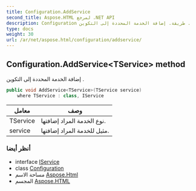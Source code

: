 ```yaml
---
title: Configuration.AddService
second_title: Aspose.HTML لمرجع .NET API
description: Configuration طريقة. إضافة الخدمة المحددة إلى التكوين .
type: docs
weight: 30
url: /ar/net/aspose.html/configuration/addservice/
---
```

## Configuration.AddService&lt;TService&gt; method

إضافة الخدمة المحددة إلى التكوين .

```csharp
public void AddService<TService>(TService service)
    where TService : class, IService
```

| معامل | وصف |
| --- | --- |
| TService | نوع الخدمة المراد إضافتها. |
| service | مثيل للخدمة المراد إضافتها. |

### أنظر أيضا

* interface [IService](../../../aspose.html.services/iservice/)
* class [Configuration](../)
* مساحة الاسم [Aspose.Html](../../configuration/)
* المجسم [Aspose.HTML](../../../)


